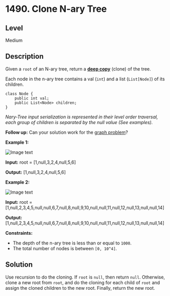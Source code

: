 # 1490. Clone N-ary Tree
## Level
Medium

## Description
Given a `root` of an N-ary tree, return a **[deep copy](https://en.wikipedia.org/wiki/Object_copying#Deep_copy)** (clone) of the tree.

Each node in the n-ary tree contains a val (`int`) and a list (`List[Node]`) of its children.
```
class Node {
    public int val;
    public List<Node> children;
}
```
*Nary-Tree input serialization is represented in their level order traversal, each group of children is separated by the null value (See examples).*

**Follow up:** Can your solution work for the [graph problem](https://leetcode.com/problems/clone-graph/)?

**Example 1:**

![Image text](https://assets.leetcode.com/uploads/2018/10/12/narytreeexample.png)

**Input:** root = [1,null,3,2,4,null,5,6]

**Output:** [1,null,3,2,4,null,5,6]

**Example 2:**

![Image text](https://assets.leetcode.com/uploads/2019/11/08/sample_4_964.png)

**Input:** root = [1,null,2,3,4,5,null,null,6,7,null,8,null,9,10,null,null,11,null,12,null,13,null,null,14]

**Output:** [1,null,2,3,4,5,null,null,6,7,null,8,null,9,10,null,null,11,null,12,null,13,null,null,14]

**Constraints:**

* The depth of the n-ary tree is less than or equal to `1000`.
* The total number of nodes is between `[0, 10^4]`.

## Solution
Use recursion to do the cloning. If `root` is `null`, then return `null`. Otherwise, clone a new root from `root`, and do the cloning for each child of `root` and assign the cloned children to the new root. Finally, return the new root.
